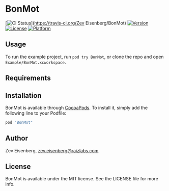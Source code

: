 # BonMot

[![CI Status](http://img.shields.io/travis/ZevEisenberg/BonMot.svg?style=flat)](https://travis-ci.org/Zev Eisenberg/BonMot)
[![Version](https://img.shields.io/cocoapods/v/BonMot.svg?style=flat)](http://cocoapods.org/pods/BonMot)
[![License](https://img.shields.io/cocoapods/l/BonMot.svg?style=flat)](http://cocoapods.org/pods/BonMot)
[![Platform](https://img.shields.io/cocoapods/p/BonMot.svg?style=flat)](http://cocoapods.org/pods/BonMot)

## Usage

To run the example project, run `pod try BonMot`, or clone the repo and open `Example/BonMot.xcworkspace`.

## Requirements

## Installation

BonMot is available through [CocoaPods](http://cocoapods.org). To install
it, simply add the following line to your Podfile:

```ruby
pod "BonMot"
```

## Author

Zev Eisenberg, zev.eisenberg@raizlabs.com

## License

BonMot is available under the MIT license. See the LICENSE file for more info.
